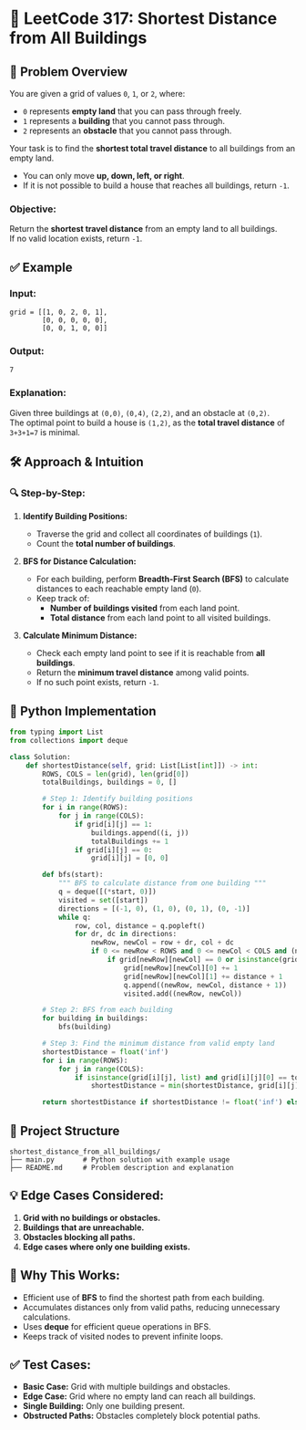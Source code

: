 # 🧾 **LeetCode 317: Shortest Distance from All Buildings**  

## 📌 **Problem Overview**  

You are given a grid of values `0`, `1`, or `2`, where:  
- `0` represents **empty land** that you can pass through freely.  
- `1` represents a **building** that you cannot pass through.  
- `2` represents an **obstacle** that you cannot pass through.  

Your task is to find the **shortest total travel distance** to all buildings from an empty land.  
- You can only move **up, down, left, or right**.  
- If it is not possible to build a house that reaches all buildings, return `-1`.  

### **Objective:**  
Return the **shortest travel distance** from an empty land to all buildings.  
If no valid location exists, return `-1`.  



## ✅ **Example**  

### **Input:**  
```
grid = [[1, 0, 2, 0, 1],
        [0, 0, 0, 0, 0],
        [0, 0, 1, 0, 0]]
```

### **Output:**  
```
7
```

### **Explanation:**  
Given three buildings at `(0,0)`, `(0,4)`, `(2,2)`, and an obstacle at `(0,2)`.  
The optimal point to build a house is `(1,2)`, as the **total travel distance** of `3+3+1=7` is minimal.  



## 🛠 **Approach & Intuition**  

### 🔍 **Step-by-Step:**  
1. **Identify Building Positions:**  
   - Traverse the grid and collect all coordinates of buildings (`1`).  
   - Count the **total number of buildings**.  

2. **BFS for Distance Calculation:**  
   - For each building, perform **Breadth-First Search (BFS)** to calculate distances to each reachable empty land (`0`).  
   - Keep track of:
     - **Number of buildings visited** from each land point.  
     - **Total distance** from each land point to all visited buildings.  

3. **Calculate Minimum Distance:**  
   - Check each empty land point to see if it is reachable from **all buildings**.  
   - Return the **minimum travel distance** among valid points.  
   - If no such point exists, return `-1`.  



## 📝 **Python Implementation**  

```python
from typing import List
from collections import deque

class Solution:
    def shortestDistance(self, grid: List[List[int]]) -> int:
        ROWS, COLS = len(grid), len(grid[0])
        totalBuildings, buildings = 0, []

        # Step 1: Identify building positions
        for i in range(ROWS):
            for j in range(COLS):
                if grid[i][j] == 1:
                    buildings.append((i, j))
                    totalBuildings += 1
                if grid[i][j] == 0:
                    grid[i][j] = [0, 0]

        def bfs(start):
            """ BFS to calculate distance from one building """
            q = deque([(*start, 0)])
            visited = set([start])
            directions = [(-1, 0), (1, 0), (0, 1), (0, -1)]
            while q:
                row, col, distance = q.popleft()
                for dr, dc in directions:
                    newRow, newCol = row + dr, col + dc
                    if 0 <= newRow < ROWS and 0 <= newCol < COLS and (newRow, newCol) not in visited:
                        if grid[newRow][newCol] == 0 or isinstance(grid[newRow][newCol], list):
                            grid[newRow][newCol][0] += 1
                            grid[newRow][newCol][1] += distance + 1
                            q.append((newRow, newCol, distance + 1))
                            visited.add((newRow, newCol))

        # Step 2: BFS from each building
        for building in buildings:
            bfs(building)

        # Step 3: Find the minimum distance from valid empty land
        shortestDistance = float('inf')
        for i in range(ROWS):
            for j in range(COLS):
                if isinstance(grid[i][j], list) and grid[i][j][0] == totalBuildings:
                    shortestDistance = min(shortestDistance, grid[i][j][1])

        return shortestDistance if shortestDistance != float('inf') else -1
```



## 📂 **Project Structure**  

```
shortest_distance_from_all_buildings/
├── main.py       # Python solution with example usage
├── README.md     # Problem description and explanation
```



## 💡 **Edge Cases Considered:**  
1. **Grid with no buildings or obstacles.**  
2. **Buildings that are unreachable.**  
3. **Obstacles blocking all paths.**  
4. **Edge cases where only one building exists.**  



## 🚀 **Why This Works:**  
- Efficient use of **BFS** to find the shortest path from each building.  
- Accumulates distances only from valid paths, reducing unnecessary calculations.  
- Uses **deque** for efficient queue operations in BFS.  
- Keeps track of visited nodes to prevent infinite loops.  



## ✅ **Test Cases:**  
- **Basic Case:** Grid with multiple buildings and obstacles.  
- **Edge Case:** Grid where no empty land can reach all buildings.  
- **Single Building:** Only one building present.  
- **Obstructed Paths:** Obstacles completely block potential paths.  